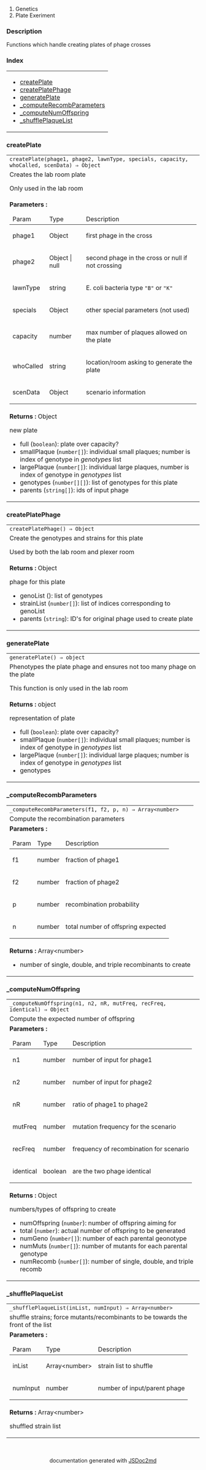   <ol class="breadcrumb">
<li>Genetics</li>
<li>Plate Exeriment</li>
</ol>
<p class="comment">
<h3>Description</h3>
</p>
<p class="comment">
Functions which handle creating plates of phage crosses
</p>
<section>
<h3 id="index">Index</h3>
<table class="table table-sm table-bordered index-table">
<tbody>
<tr>
<td class="col-md-4">
<ul class="index-list">
<li>
<a href="#module_Plate Exeriment.createPlate">createPlate</a>
</li>
<li>
<a href="#module_Plate Exeriment.createPlatePhage">createPlatePhage</a>
</li>
<li>
<a href="#module_Plate Exeriment.generatePlate">generatePlate</a>
</li>
<li>
<a href="#module_Plate Exeriment.._computeRecombParameters">_computeRecombParameters</a>
</li>
<li>
<a href="#module_Plate Exeriment.._computeNumOffspring">_computeNumOffspring</a>
</li>
<li>
<a href="#module_Plate Exeriment.._shufflePlaqueList">_shufflePlaqueList</a>
</li>
</ul>
</td>
</tr>
</tbody>
</table>
</section>
  <section>
<a name="module_Plate Exeriment.createPlate"></a>
<h3 id=createPlate>createPlate</h3>
<table class="table table-sm table-bordered">
<tbody>
<tr>
<td class="col-md-4"><code>createPlate(phage1, phage2, lawnType, specials, capacity, whoCalled, scenData) ⇒ Object</code></td>
</tr>
<tr>
<td class="col-md-4"><div class="io-description">Creates the lab room plate

Only used in the lab room</div></td>
</tr>
<tr>
<td class="col-md-4">
<div class="io-description">
<b>Parameters :</b> <table class="params">
<thead>
<tr>
<td>Param</td>
<td>Type</td>
<td>Description</td>
</tr>
</thead>
<tbody>
<tr>
<td>phage1</td><td>Object</td><td><p>first phage in the cross</p>
</td>
</tr><tr>
<td>phage2</td><td>Object | null</td><td><p>second phage in the cross or null if not crossing</p>
</td>
</tr><tr>
<td>lawnType</td><td>string</td><td><p>E. coli bacteria type <code>&quot;B&quot;</code> or <code>&quot;K&quot;</code></p>
</td>
</tr><tr>
<td>specials</td><td>Object</td><td><p>other special parameters (not used)</p>
</td>
</tr><tr>
<td>capacity</td><td>number</td><td><p>max number of plaques allowed on the plate</p>
</td>
</tr><tr>
<td>whoCalled</td><td>string</td><td><p>location/room asking to generate the plate</p>
</td>
</tr><tr>
<td>scenData</td><td>Object</td><td><p>scenario information</p>
</td>
</tr></tbody>
</table>
</div>
</td>
</tr>
<tr>
<td class="col-md-4">
<div class="io-description"><b>Returns : </b> Object<div class="io-description">
<p>new plate</p>
<ul>
<li>full (<code>boolean</code>): plate over capacity?</li>
<li>smallPlaque (<code>number[]</code>): individual small plaques; number is index of genotype in <em>genotypes</em> list</li>
<li>largePlaque (<code>number[]</code>): individual large plaques, number is index of genotype in <em>genotypes</em> list</li>
<li>genotypes (<code>number[][]</code>): list of genotypes for this plate</li>
<li>parents (<code>string[]</code>): ids of input phage</li>
</ul>
</div>
</div>
</td>
</tr>
</tbody>
</table>
</section>
  <section>
<a name="module_Plate Exeriment.createPlatePhage"></a>
<h3 id=createPlatePhage>createPlatePhage</h3>
<table class="table table-sm table-bordered">
<tbody>
<tr>
<td class="col-md-4"><code>createPlatePhage() ⇒ Object</code></td>
</tr>
<tr>
<td class="col-md-4"><div class="io-description">Create the genotypes and strains for this plate

Used by both the lab room and plexer room</div></td>
</tr>
<tr>
<td class="col-md-4">
<div class="io-description"><b>Returns : </b> Object<div class="io-description">
<p>phage for this plate</p>
<ul>
<li>genoList (): list of genotypes</li>
<li>strainList (<code>number[]</code>): list of indices corresponding to genoList</li>
<li>parents (<code>string</code>): ID&#39;s for original phage used to create plate</li>
</ul>
</div>
</div>
</td>
</tr>
</tbody>
</table>
</section>
  <section>
<a name="module_Plate Exeriment.generatePlate"></a>
<h3 id=generatePlate>generatePlate</h3>
<table class="table table-sm table-bordered">
<tbody>
<tr>
<td class="col-md-4"><code>generatePlate() ⇒ object</code></td>
</tr>
<tr>
<td class="col-md-4"><div class="io-description">Phenotypes the plate phage and ensures not too many phage on the plate

This function is only used in the lab room</div></td>
</tr>
<tr>
<td class="col-md-4">
<div class="io-description"><b>Returns : </b> object<div class="io-description">
<p>representation of plate</p>
<ul>
<li>full (<code>boolean</code>): plate over capacity?</li>
<li>smallPlaque (<code>number[]</code>): individual small plaques; number is index of genotype in <em>genotypes</em> list</li>
<li>largePlaque (<code>number[]</code>): individual large plaques; number is index of genotype in <em>genotypes</em> list</li>
<li>genotypes</li>
</ul>
</div>
</div>
</td>
</tr>
</tbody>
</table>
</section>
  <section>
<a name="module_Plate Exeriment.._computeRecombParameters"></a>
<h3 class="text-info" id=_computeRecombParameters>_computeRecombParameters</h3>
<table class="table table-sm table-bordered">
<tbody>
<tr>
<td class="col-md-4"><code>_computeRecombParameters(f1, f2, p, n) ⇒ Array&lt;number&gt;</code></td>
</tr>
<tr>
<td class="col-md-4"><div class="io-description">Compute the recombination parameters</div></td>
</tr>
<tr>
<td class="col-md-4">
<div class="io-description">
<b>Parameters :</b> <table class="params">
<thead>
<tr>
<td>Param</td>
<td>Type</td>
<td>Description</td>
</tr>
</thead>
<tbody>
<tr>
<td>f1</td><td>number</td><td><p>fraction of phage1</p>
</td>
</tr><tr>
<td>f2</td><td>number</td><td><p>fraction of phage2</p>
</td>
</tr><tr>
<td>p</td><td>number</td><td><p>recombination probability</p>
</td>
</tr><tr>
<td>n</td><td>number</td><td><p>total number of offspring expected</p>
</td>
</tr></tbody>
</table>
</div>
</td>
</tr>
<tr>
<td class="col-md-4">
<div class="io-description"><b>Returns : </b> Array&lt;number&gt;<div class="io-description">
<ul>
<li>number of single, double, and triple recombinants to create</li>
</ul>
</div>
</div>
</td>
</tr>
</tbody>
</table>
</section>
  <section>
<a name="module_Plate Exeriment.._computeNumOffspring"></a>
<h3 class="text-info" id=_computeNumOffspring>_computeNumOffspring</h3>
<table class="table table-sm table-bordered">
<tbody>
<tr>
<td class="col-md-4"><code>_computeNumOffspring(n1, n2, nR, mutFreq, recFreq, identical) ⇒ Object</code></td>
</tr>
<tr>
<td class="col-md-4"><div class="io-description">Compute the expected number of offspring</div></td>
</tr>
<tr>
<td class="col-md-4">
<div class="io-description">
<b>Parameters :</b> <table class="params">
<thead>
<tr>
<td>Param</td>
<td>Type</td>
<td>Description</td>
</tr>
</thead>
<tbody>
<tr>
<td>n1</td><td>number</td><td><p>number of input for phage1</p>
</td>
</tr><tr>
<td>n2</td><td>number</td><td><p>number of input for phage2</p>
</td>
</tr><tr>
<td>nR</td><td>number</td><td><p>ratio of phage1 to phage2</p>
</td>
</tr><tr>
<td>mutFreq</td><td>number</td><td><p>mutation frequency for the scenario</p>
</td>
</tr><tr>
<td>recFreq</td><td>number</td><td><p>frequency of recombination for scenario</p>
</td>
</tr><tr>
<td>identical</td><td>boolean</td><td><p>are the two phage identical</p>
</td>
</tr></tbody>
</table>
</div>
</td>
</tr>
<tr>
<td class="col-md-4">
<div class="io-description"><b>Returns : </b> Object<div class="io-description">
<p>numbers/types of offspring to create</p>
<ul>
<li>numOffspring (<code>number</code>): number of offspring aiming for</li>
<li>total (<code>number</code>): actual number of offspring to be generated</li>
<li>numGeno (<code>number[]</code>): number of each parental geonotype</li>
<li>numMuts (<code>number[]</code>): number of mutants for each parental genotype</li>
<li>numRecomb (<code>number[]</code>): number of single, double, and triple recomb</li>
</ul>
</div>
</div>
</td>
</tr>
</tbody>
</table>
</section>
  <section>
<a name="module_Plate Exeriment.._shufflePlaqueList"></a>
<h3 class="text-info" id=_shufflePlaqueList>_shufflePlaqueList</h3>
<table class="table table-sm table-bordered">
<tbody>
<tr>
<td class="col-md-4"><code>_shufflePlaqueList(inList, numInput) ⇒ Array&lt;number&gt;</code></td>
</tr>
<tr>
<td class="col-md-4"><div class="io-description">shuffle strains; force mutants/recombinants to be towards the front of the list</div></td>
</tr>
<tr>
<td class="col-md-4">
<div class="io-description">
<b>Parameters :</b> <table class="params">
<thead>
<tr>
<td>Param</td>
<td>Type</td>
<td>Description</td>
</tr>
</thead>
<tbody>
<tr>
<td>inList</td><td>Array&lt;number&gt;</td><td><p>strain list to shuffle</p>
</td>
</tr><tr>
<td>numInput</td><td>number</td><td><p>number of input/parent phage</p>
</td>
</tr></tbody>
</table>
</div>
</td>
</tr>
<tr>
<td class="col-md-4">
<div class="io-description"><b>Returns : </b> Array&lt;number&gt;<div class="io-description">
<p>shuffled strain list</p>
</div>
</div>
</td>
</tr>
</tbody>
</table>
</section>
<section style="margin-top:50px;text-align:center;">
documentation generated with <a href="https://github.com/jsdoc2md/jsdoc-to-markdown/">JSDoc2md</a>
</section>

